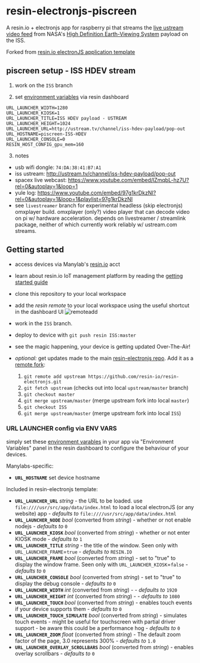 # resin-electronjs-piscreen

A resin.io + electronjs app for raspberry pi that streams the [live ustream video feed](http://www.ustream.tv/channel/iss-hdev-payload) from NASA's [High Definition Earth-Viewing System](https://eol.jsc.nasa.gov/ESRS/HDEV/) payload on the ISS.

Forked from [resin.io electronJS application template](https://github.com/resin-io/resin-electronjs)

## piscreen setup - ISS HDEV stream

1. work on the `ISS` branch

2. set [environment variables](https://docs.resin.io/management/env-vars/) via resin dashboard
  ```
  URL_LAUNCHER_WIDTH=1280
  URL_LAUNCHER_KIOSK=1
  URL_LAUNCHER_TITLE=ISS HDEV payload - USTREAM
  URL_LAUNCHER_HEIGHT=1024
  URL_LAUNCHER_URL=http://ustream.tv/channel/iss-hdev-payload/pop-out
  URL_HOSTNAME=piscreen-ISS-HDEV
  URL_LAUNCHER_CONSOLE=0
  RESIN_HOST_CONFIG_gpu_mem=160
  ```

3. notes

  - usb wifi dongle: `74:DA:38:41:B7:A1`
  - iss ustream: http://ustream.tv/channel/iss-hdev-payload/pop-out
  - spacex live webcast: https://www.youtube.com/embed/lZmqbL-hz7U?rel=0&autoplay=1&loop=1
  - yule log: https://www.youtube.com/embed/97g1krDkzNI?rel=0&autoplay=1&loop=1&playlist=97g1krDkzNI
  - see `livestreamer` branch for experimental headless (skip electronjs) omxplayer build. omxplayer (only?) video player that can decode video on pi w/ hardware acceleration. depends on livestreamer / streamlink package, neither of which currently work reliably w/ ustream.com streams.

## Getting started

- access devices via Manylab's [resin.io](https://dashboard.resin.io/) acct
- learn about resin.io IoT management platform by reading the [getting started guide](http://docs.resin.io/raspberrypi/nodejs/getting-started/)
- clone this repository to your local workspace
- add the _resin remote_ to your local workspace using the useful shortcut in the dashboard UI ![remoteadd](https://raw.githubusercontent.com/resin-io-playground/boombeastic/master/docs/gitresinremote.png)
- work in the `ISS` branch.
- deploy to device with `git push resin ISS:master`
- see the magic happening, your device is getting updated Over-The-Air!
- *optional:* get updates made to the main [resin-electronjs repo](https://github.com/resin-io/resin-electronjs). Add it as a [remote fork](https://help.github.com/articles/configuring-a-remote-for-a-fork/):

  1. `git remote add upstream https://github.com/resin-io/resin-electronjs.git`
  2. `git fetch upstream` (checks out into local `upstream/master` branch)
  3. `git checkout master`
  4. `git merge upstream/master` (merge upstream fork into local `master`)
  5. `git checkout ISS`
  6. `git merge upstream/master` (merge upstream fork into local `ISS`)


### URL LAUNCHER config via ENV VARS

simply set these [environment varables](http://docs.resin.io/#/pages/management/env-vars.md) in your app via "Environment Variables" panel in the resin dashboard to configure the behaviour of your devices.

Manylabs-specific:

* **`URL_HOSTNAME`** set device hostname

Included in resin-electronjs template:

* **`URL_LAUNCHER_URL`** *string* - the URL to be loaded. use `file:////usr/src/app/data/index.html` to load a local electronJS (or any website) app - *defaults to* `file:////usr/src/app/data/index.html`
* **`URL_LAUNCHER_NODE`** *bool* (converted from *string*) - whether or not enable nodejs - *defaults to* `0`
* **`URL_LAUNCHER_KIOSK`** *bool* (converted from *string*) - whether or not enter KIOSK mode - *defaults to* `1`
* **`URL_LAUNCHER_TITLE`** *string* - the title of the window. Seen only with `URL_LAUNCHER_FRAME`=`true` - *defaults to* `RESIN.IO`
* **`URL_LAUNCHER_FRAME`** *bool* (converted from *string*) - set to "true" to display the window frame. Seen only with `URL_LAUNCHER_KIOSK`=`false` - *defaults to*  `0`
* **`URL_LAUNCHER_CONSOLE`** *bool* (converted from *string*) - set to "true" to display the debug console -  *defaults to*  `0`
* **`URL_LAUNCHER_WIDTH`**  *int* (converted from *string*) -  - *defaults to* `1920`
* **`URL_LAUNCHER_HEIGHT`**  *int* (converted from *string*) -  - *defaults to* `1080`
* **`URL_LAUNCHER_TOUCH`** *bool* (converted from *string*) - enables touch events if your device supports them  - *defaults to* `0`
* **`URL_LAUNCHER_TOUCH_SIMULATE`** *bool* (converted from *string*) - simulates touch events - might be useful for touchscreen with partial driver support - be aware this could be a performance hog  - *defaults to* `0`
* **`URL_LAUNCHER_ZOOM`** *float* (converted from *string*) - The default zoom factor of the page, 3.0 represents 300%  - *defaults to* `1.0`
* **`URL_LAUNCHER_OVERLAY_SCROLLBARS`** *bool* (converted from *string*) - enables overlay scrollbars  - *defaults to* `0`

